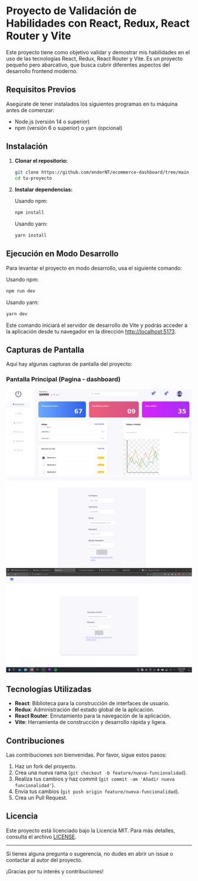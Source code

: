 # Proyecto de Validación de Habilidades con React, Redux, React Router y Vite

Este proyecto tiene como objetivo validar y demostrar mis habilidades en el uso de las tecnologías React, Redux, React Router y Vite. Es un proyecto pequeño pero abarcativo, que busca cubrir diferentes aspectos del desarrollo frontend moderno.

## Requisitos Previos

Asegúrate de tener instalados los siguientes programas en tu máquina antes de comenzar:

- Node.js (versión 14 o superior)
- npm (versión 6 o superior) o yarn (opcional)

## Instalación

1. **Clonar el repositorio:**

   ```bash
   git clone https://github.com/enderNT/ecommerce-dashboard/tree/main
   cd tu-proyecto
   ```

2. **Instalar dependencias:**

   Usando npm:
   ```bash
   npm install
   ```

   Usando yarn:
   ```bash
   yarn install
   ```

## Ejecución en Modo Desarrollo

Para levantar el proyecto en modo desarrollo, usa el siguiente comando:

Usando npm:
```bash
npm run dev
```

Usando yarn:
```bash
yarn dev
```

Este comando iniciará el servidor de desarrollo de Vite y podrás acceder a la aplicación desde tu navegador en la dirección [http://localhost:5173](http://localhost:5173).

## Capturas de Pantalla
Aquí hay algunas capturas de pantalla del proyecto:

### Pantalla Principal (Pagina - dashboard)
![Pagina principal (dashboard)](public/screenshots/dashboard.png)
![Pagina de registro](public/screenshots/register.png)
![Pagina de login](public/screenshots/login.png)

## Tecnologías Utilizadas

- **React**: Biblioteca para la construcción de interfaces de usuario.
- **Redux**: Administración del estado global de la aplicación.
- **React Router**: Enrutamiento para la navegación de la aplicación.
- **Vite**: Herramienta de construcción y desarrollo rápida y ligera.

## Contribuciones

Las contribuciones son bienvenidas. Por favor, sigue estos pasos:

1. Haz un fork del proyecto.
2. Crea una nueva rama (`git checkout -b feature/nueva-funcionalidad`).
3. Realiza tus cambios y haz commit (`git commit -am 'Añadir nueva funcionalidad'`).
4. Envía tus cambios (`git push origin feature/nueva-funcionalidad`).
5. Crea un Pull Request.

## Licencia

Este proyecto está licenciado bajo la Licencia MIT. Para más detalles, consulta el archivo [LICENSE](LICENSE).

---

Si tienes alguna pregunta o sugerencia, no dudes en abrir un issue o contactar al autor del proyecto.

¡Gracias por tu interés y contribuciones!